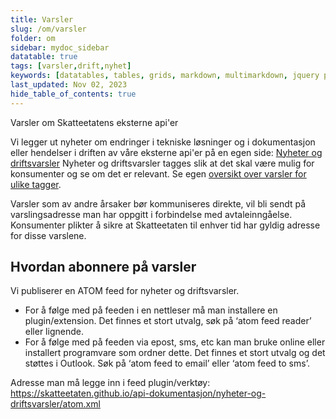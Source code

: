 ```yaml
---
title: Varsler
slug: /om/varsler
folder: om
sidebar: mydoc_sidebar
datatable: true
tags: [varsler,drift,nyhet]
keywords: [datatables, tables, grids, markdown, multimarkdown, jquery plugins]
last_updated: Nov 02, 2023
hide_table_of_contents: true
---
```

<summary>Varsler om Skatteetatens eksterne api'er</summary>

Vi legger ut nyheter om endringer i tekniske løsninger og i dokumentasjon eller hendelser i driften av våre eksterne api'er på en egen side: [Nyheter og driftsvarsler](/nyheter-og-driftsvarsler)
Nyheter og driftsvarsler tagges slik at det skal være mulig for konsumenter og se om det er relevant. Se egen [oversikt over varsler for ulike tagger](/nyheter-og-driftsvarsler/tags).

Varsler som av andre årsaker bør kommuniseres direkte, vil bli sendt på varslingsadresse man har oppgitt i forbindelse med avtaleinngåelse. Konsumenter plikter å sikre at Skatteetaten til enhver tid har gyldig adresse for disse varslene.

## Hvordan abonnere på varsler
Vi publiserer en ATOM feed for nyheter og driftsvarsler.

- For å følge med på feeden i en nettleser må man installere en plugin/extension. Det finnes et stort utvalg, søk på ‘atom feed reader’ eller lignende.
- For å følge med på feeden via epost, sms, etc kan man bruke online eller installert programvare som ordner dette. Det finnes et stort utvalg og det støttes i Outlook. Søk på ‘atom feed to email’ eller ‘atom feed to sms’.

Adresse man må legge inn i feed plugin/verktøy: https://skatteetaten.github.io/api-dokumentasjon/nyheter-og-driftsvarsler/atom.xml
